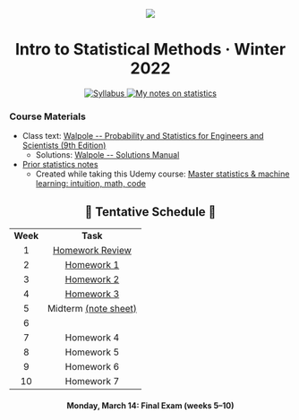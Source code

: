 <p align="center">
  <img src="../../.assets/images/stat.ico" />
</p>

<h1 align="center">Intro to Statistical Methods · Winter 2022</h1>

<p align="center">
    <a href="STAT 361 Syllabus-Winter22.pdf">
    <img title="Syllabus" src="https://img.shields.io/badge/STAT: 361-syllabus-informational?logo=adobe-acrobat-reader" > </a>
    <a href="../../.assets/prior/statistics.pdf">
    <img title="My notes on statistics" src="https://img.shields.io/badge/prior notes-statistics-informational?logo=latex">
    </a>
</p>

### Course Materials

- Class text: [Walpole -- Probability and Statistics for Engineers and Scientists (9th Edition)](https://u1lib.org/book/1162914/a0ba4f)
  - Solutions: [Walpole -- Solutions Manual](https://u1lib.org/book/2379280/fea360)
- [Prior statistics notes](../../.assets/prior/statistics.pdf)
  - Created while taking this Udemy course: [Master statistics & machine learning: intuition, math, code](https://www.udemy.com/course/statsml_x)

<h2 align="center">📅 Tentative Schedule 📅</h2>

<table align="center">
  <tr>
    <td align="center"><strong>Week</strong></td>
    <td align="center"><strong>Task</strong></td>
  </tr>
  <tr>
    <td align="center">1</td>
    <td align="center"><a href="https://github.com/nosvagor/notes/blob/main/python/stat-361/homework/hw_review/hw_review.pdf">Homework Review</a></td>
  </tr>
  <tr>
    <td align="center">2</td>
    <td align="center"><a href="https://github.com/nosvagor/notes/blob/main/python/stat-361/homework/hw1.pdf">Homework 1</a></td>
  </tr>
  <tr>
    <td align="center">3</td>
    <td align="center"><a href="https://github.com/nosvagor/notes/blob/main/python/stat-361/homework/hw2.pdf">Homework 2</a></td>
  </tr>
  <tr>
    <td align="center">4</td>
    <td align="center"><a href="https://github.com/nosvagor/notes/blob/main/python/stat-361/homework/hw3.pdf">Homework 3</a></td>
  </tr>
  <tr>
    <td align="center">5</td>
    <td align="center">Midterm <a href="https://github.com/nosvagor/notes/blob/main/python/stat-361/midterm-notes.pdf">(note sheet)</a></td>
  </tr>

  <tr>
    <td align="center">6</td>
    <td align="center"></td>
  </tr>
  <tr>
    <td align="center">7</td>
    <td align="center">Homework 4</td>
  </tr>
  <tr>
    <td align="center">8</td>
    <td align="center">Homework 5</td>
  </tr>
  <tr>
    <td align="center">9</td>
    <td align="center">Homework 6</td>
  </tr>
  <tr>
    <td align="center">10</td>
    <td align="center">Homework 7</td>
  </tr>
</table>

<h4 align="center">Monday, March 14: Final Exam (weeks 5&ndash;10)</h4>
